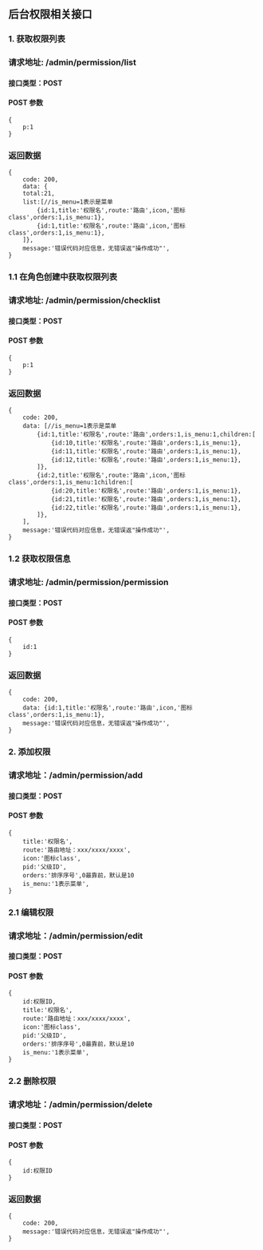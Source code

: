 ## 后台权限相关接口

### 1. 获取权限列表
### 请求地址: /admin/permission/list

#### 接口类型：POST

#### POST 参数

```
{
    p:1
}
```

### 返回数据

```
{
    code: 200,
    data: {
    total:21,
    list:[//is_menu=1表示是菜单
        {id:1,title:'权限名',route:'路由',icon,'图标class',orders:1,is_menu:1},
        {id:1,title:'权限名',route:'路由',icon,'图标class',orders:1,is_menu:1},
    ]},
    message:'错误代码对应信息，无错误返"操作成功"',
}
```
### 1.1 在角色创建中获取权限列表
### 请求地址: /admin/permission/checklist

#### 接口类型：POST

#### POST 参数

```
{
    p:1
}
```

### 返回数据

```
{
    code: 200,
    data: [//is_menu=1表示是菜单
        {id:1,title:'权限名',route:'路由',orders:1,is_menu:1,children:[
            {id:10,title:'权限名',route:'路由',orders:1,is_menu:1},
            {id:11,title:'权限名',route:'路由',orders:1,is_menu:1},
            {id:12,title:'权限名',route:'路由',orders:1,is_menu:1},
        ]},
        {id:2,title:'权限名',route:'路由',icon,'图标class',orders:1,is_menu:1children:[
            {id:20,title:'权限名',route:'路由',orders:1,is_menu:1},
            {id:21,title:'权限名',route:'路由',orders:1,is_menu:1},
            {id:22,title:'权限名',route:'路由',orders:1,is_menu:1},
        ]},
    ],
    message:'错误代码对应信息，无错误返"操作成功"',
}
```
### 1.2 获取权限信息
### 请求地址: /admin/permission/permission

#### 接口类型：POST

#### POST 参数

```
{
    id:1
}
```

### 返回数据

```
{
    code: 200,
    data: {id:1,title:'权限名',route:'路由',icon,'图标class',orders:1,is_menu:1},
    message:'错误代码对应信息，无错误返"操作成功"',
}
```
### 2. 添加权限
### 请求地址：/admin/permission/add

#### 接口类型：POST
#### POST 参数

```$xslt
{
    title:'权限名',
    route:'路由地址：xxx/xxxx/xxxx',
    icon:'图标class',
    pid:'父级ID',
    orders:'排序序号',0最靠前，默认是10
    is_menu:'1表示菜单',
}
```
### 2.1 编辑权限
   ### 请求地址：/admin/permission/edit
   
   #### 接口类型：POST
   #### POST 参数
   
```$xslt
{
    id:权限ID,
    title:'权限名',
    route:'路由地址：xxx/xxxx/xxxx',
    icon:'图标class',
    pid:'父级ID',
    orders:'排序序号',0最靠前，默认是10
    is_menu:'1表示菜单',
}
```
### 2.2 删除权限
   ### 请求地址：/admin/permission/delete
   
   #### 接口类型：POST
   #### POST 参数
   
   ```$xslt
   {
       id:权限ID
   }
   ```

### 返回数据

```
{
    code: 200,
    message:'错误代码对应信息，无错误返"操作成功"',
}
```
